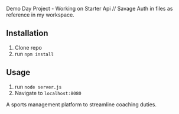 Demo Day Project - Working on Starter Api // Savage Auth in files as reference in my workspace.

## Installation

1. Clone repo
2. run `npm install`

## Usage

1. run `node server.js`
2. Navigate to `localhost:8080`

A sports management platform to streamline coaching duties.
